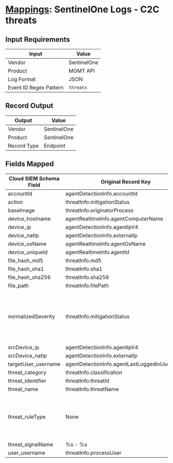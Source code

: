 # [Mappings](README.md): SentinelOne Logs - C2C threats

## Input Requirements

|Input|Value|
|-----|-----|
|Vendor|SentinelOne|
|Product|MGMT API|
|Log Format|JSON|
|Event ID Regex Pattern|`threats`|

## Record Output

|Output|Value|
|------|-----|
|Vendor|SentinelOne|
|Product|SentinelOne|
|Record Type|Endpoint|

## Fields Mapped

|Cloud SIEM Schema Field|Original Record Key|Notes|
|-----------------------|-------------------|-----|
|accountId|agentDetectionInfo.accountId||
|action|threatInfo.mitigationStatus||
|baseImage|threatInfo.originatorProcess||
|device_hostname|agentRealtimeInfo.agentComputerName||
|device_ip|agentDetectionInfo.agentIpV4||
|device_natIp|agentDetectionInfo.externalIp||
|device_osName|agentRealtimeInfo.agentOsName||
|device_uniqueId|agentRealtimeInfo.agentId||
|file_hash_md5|threatInfo.md5||
|file_hash_sha1|threatInfo.sha1||
|file_hash_sha256|threatInfo.sha256||
|file_path|threatInfo.filePath||
|normalizedSeverity|threatInfo.mitigationStatus|This is a lookup field. More info to come in the catalog later...|
|srcDevice_ip|agentDetectionInfo.agentIpV4||
|srcDevice_natIp|agentDetectionInfo.externalIp||
|targetUser_username|agentDetectionInfo.agentLastLoggedInUserName||
|threat_category|threatInfo.classification||
|threat_identifier|threatInfo.threatId||
|threat_name|threatInfo.threatName||
|threat_ruleType|None|The static text `direct` is populated in this schema field.|
|threat_signalName|%s - %s||
|user_username|threatInfo.processUser||

